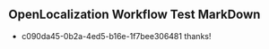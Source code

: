 ## OpenLocalization Workflow Test MarkDown
* c090da45-0b2a-4ed5-b16e-1f7bee306481 thanks!

<!--HONumber=Jul16_HO4-->


